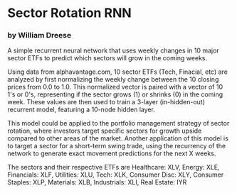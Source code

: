 # Sector Rotation RNN
### by William Dreese

A simple recurrent neural network that uses weekly changes in 10 major sector ETFs to predict which sectors will grow in the coming weeks.

Using data from alphavantage.com, 10 sector ETFs (Tech, Finacial, etc) are analyzed by first normalizing the weekly change between the 10 closing prices from 0.0 to 1.0. This normalized vector is paired with a vector of 10 1's or 0's, representing if the sector grows (1) or shrinks (0) in the coming week. These values are then used to train a 3-layer (in-hidden-out) recurrent model, featuring a 10-node hidden layer. 

This model could be applied to the portfolio management strategy of sector rotation, where investors target specific sectors for growth upside compared to other areas of the market. Another application of this model is to target a sector for a short-term swing trade, using the recurrency of the network to generate exact movement predictions for the next X weeks. 

The sectors and their respective ETFs are
Healthcare: XLV,
Energy: XLE,
Financials: XLF,
Utilities: XLU,
Tech: XLK,
Consumer Disc: XLY,
Consumer Staples: XLP,
Materials: XLB,
Industrials: XLI,
Real Estate: IYR
